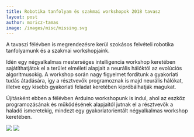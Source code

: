 ```yaml
---
title: Robotika tanfolyam és szakmai workshopok 2018 tavasz
layout: post
author: moricz-tamas
image: /images/misc/missing.svg
---
```


A tavaszi félévben is megrendezésre kerül szokásos felvételi robotika tanfolyamunk és a szakmai workshopjaink.

Idén egy négyalkalmas mesterséges intelligencia workshop keretében sajátíthatjátok el a terület elméleti alapjait a neurális hálóktól az evolúciós algoritmusokig. A workshop során nagy figyelmet fordítunk a gyakorlati tudás átadására, így a résztvevők programoznak is majd neurális hálókat, illetve egy kisebb gyakorlati feladat keretében kipróbálhatják magukat.

Újításként ebben a félévben Arduino workshopunk is indul, ahol az eszköz programozásának és működésének alapjaitól jutnak el a résztvevők a haladó ismeretekig, mindezt egy gyakorlatorientált négyalkalmas workshop keretében.

![](/images/posts/tanfolyam-2017.png)
![](/images/posts/workshop-2017.png)
